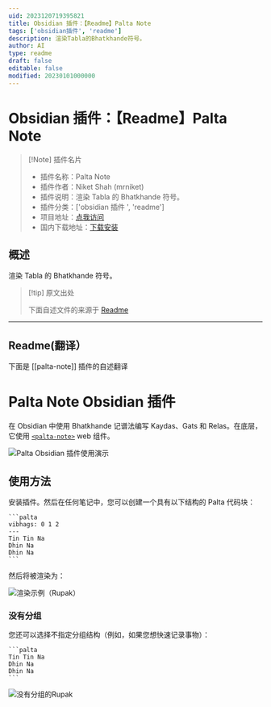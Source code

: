 ```yaml
---
uid: 2023120719395821
title: Obsidian 插件：【Readme】Palta Note
tags: ['obsidian插件', 'readme']
description: 渲染Tabla的Bhatkhande符号。
author: AI
type: readme
draft: false
editable: false
modified: 20230101000000
---
```


# Obsidian 插件：【Readme】Palta Note

> [!Note] 插件名片
> - 插件名称：Palta Note
> - 插件作者：Niket Shah (mrniket)
> - 插件说明：渲染 Tabla 的 Bhatkhande 符号。
> - 插件分类：['obsidian 插件 ', 'readme']
> - 项目地址：[点我访问](https://github.com/mrniket/palta-obsidian-plugin)
> - 国内下载地址：[下载安装](https://pkmer.cn/products/plugin/pluginMarket/?palta-note)

## 概述

渲染 Tabla 的 Bhatkhande 符号。

> [!tip] 原文出处
>
>下面自述文件的来源于 [Readme](https://ghproxy.net/https://raw.githubusercontent.com/mrniket/palta-obsidian-plugin/main/README.md)
>

---

## Readme(翻译）

下面是 [[palta-note]] 插件的自述翻译

# Palta Note Obsidian 插件

在 Obsidian 中使用 Bhatkhande 记谱法编写 Kaydas、Gats 和 Relas。在底层，它使用 [`<palta-note>`](https://github.com/mrniket/palta-note) web 组件。

![Palta Obsidian 插件使用演示](https://cdn.pkmer.cn/covers/palta-note_2_0.gif!pkmer)

## 使用方法

安装插件。然后在任何笔记中，您可以创建一个具有以下结构的 Palta 代码块：

````
```palta
vibhags: 0 1 2
---
Tin Tin Na
Dhin Na
Dhin Na
```
````

然后将被渲染为：

![渲染示例（Rupak）](https://cdn.pkmer.cn/covers/palta-note_2_1.png!pkmer)

### 没有分组

您还可以选择不指定分组结构（例如，如果您想快速记录事物）：

````
```palta
Tin Tin Na
Dhin Na
Dhin Na
```
````

![没有分组的Rupak](https://cdn.pkmer.cn/covers/palta-note_2_2.png!pkmer)
